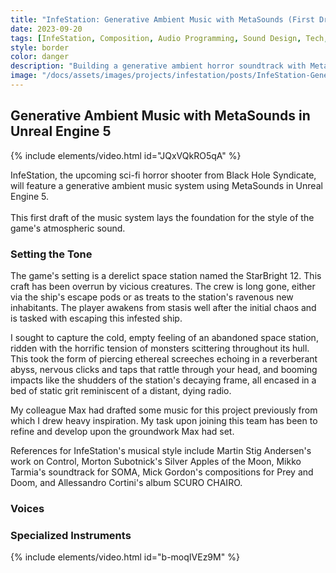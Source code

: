 ```yaml
---
title: "InfeStation: Generative Ambient Music with MetaSounds (First Draft)"
date: 2023-09-20
tags: [InfeStation, Composition, Audio Programming, Sound Design, Tech, Unreal Engine]
style: border
color: danger
description: "Building a generative ambient horror soundtrack with MetaSounds in Unreal Engine 5."
image: "/docs/assets/images/projects/infestation/posts/InfeStation-Generative-Ambient-Music-MetaSound-First-Draft-postpreview.png"
---
```


## Generative Ambient Music with MetaSounds in Unreal Engine 5

{% include elements/video.html id="JQxVQkRO5qA" %}

InfeStation, the upcoming sci-fi horror shooter from Black Hole Syndicate, 
will feature a generative ambient music system using MetaSounds in Unreal Engine 5.
<br>
<br>
This first draft of the music system lays the foundation for the style of the game's atmospheric sound. 

### Setting the Tone

The game's setting is a derelict space station named the StarBright 12. This craft has been overrun by vicious creatures. 
The crew is long gone, either via the ship's escape pods or as treats to the station's ravenous new inhabitants. 
The player awakens from stasis well after the initial chaos and is tasked with escaping this infested ship.

I sought to capture the cold, empty feeling of an abandoned space station, 
ridden with the horrific tension of monsters scittering throughout its hull. 
This took the form of piercing ethereal screeches echoing in a reverberant abyss,
nervous clicks and taps that rattle through your head, 
and booming impacts like the shudders of the station's decaying frame, 
all encased in a bed of static grit reminiscent of a distant, dying radio.

My colleague Max had drafted some music for this project previously from which I drew heavy inspiration.
My task upon joining this team has been to refine and develop upon the groundwork Max had set.

References for InfeStation's musical style include Martin Stig Andersen's work on Control,
Morton Subotnick's Silver Apples of the Moon, Mikko Tarmia's soundtrack for SOMA, 
Mick Gordon's compositions for Prey and Doom, and Allessandro Cortini's album SCURO CHAIRO. 

### Voices

### Specialized Instruments

{% include elements/video.html id="b-moqIVEz9M" %}